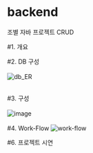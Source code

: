 # backend
조별 자바 프로젝트 CRUD

#1. 개요

#2. DB 구성
<br/>
<br/>
![db_ER](https://github.com/sujeong-github/backend/assets/131344364/8c6a5c21-c697-464a-84a4-5c8963d2b90f)
<br/>
<br/>

#3. 구성
<br/>
<br/>
![image](https://github.com/sujeong-github/backend/assets/131344364/40f13371-9a6e-49be-bc89-b89df7bf9417)
<br/>
<br/>
#4. Work-Flow
![work-flow](https://github.com/sujeong-github/backend/assets/131344364/ba30cd10-5cc0-4994-b122-350a7e04949d)


#6. 프로젝트 시연
